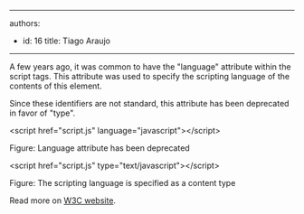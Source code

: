 

---
authors:
  - id: 16
    title: Tiago Araujo
---




<span class='intro'> <p>A few years ago, it was common to have the &quot;language&quot; attribute within the script tags. This attribute was used to specify the scripting language of the contents of this element.</p> </span>

<p>Since these identifiers are not standard, this attribute has been deprecated in favor of &quot;type&quot;.</p>

<div class="ms-rteCustom-CodeArea">
<p>&lt;script href=&quot;script.js&quot; language=&quot;javascript&quot;&gt;&lt;/script&gt;</p>
</div>
<span class="ms-rteCustom-FigureBad">Figure&#58; Language attribute has been deprecated</span>

<div class="ms-rteCustom-CodeArea">
<p>&lt;script href=&quot;script.js&quot; type=&quot;text/javascript&quot;&gt;&lt;/script&gt;</p>
</div>
<span class="ms-rteCustom-FigureGood">Figure&#58; The scripting language is specified as a content type</span>

<p>Read more on <a target="_blank" href="http&#58;//www.w3.org/TR/html4/interact/scripts.html#h-18.2.2">W3C website</a>.</p>



